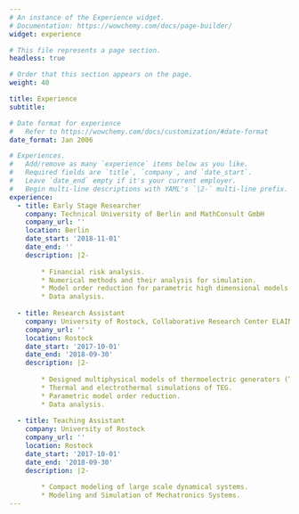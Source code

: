```yaml
---
# An instance of the Experience widget.
# Documentation: https://wowchemy.com/docs/page-builder/
widget: experience

# This file represents a page section.
headless: true

# Order that this section appears on the page.
weight: 40

title: Experience
subtitle:

# Date format for experience
#   Refer to https://wowchemy.com/docs/customization/#date-format
date_format: Jan 2006

# Experiences.
#   Add/remove as many `experience` items below as you like.
#   Required fields are `title`, `company`, and `date_start`.
#   Leave `date_end` empty if it's your current employer.
#   Begin multi-line descriptions with YAML's `|2-` multi-line prefix.
experience:
  - title: Early Stage Researcher
    company: Technical University of Berlin and MathConsult GmbH
    company_url: ''
    location: Berlin
    date_start: '2018-11-01'
    date_end: ''
    description: |2-
        
        * Financial risk analysis.
        * Numerical methods and their analysis for simulation.
        * Model order reduction for parametric high dimensional models.
        * Data analysis.
        
  - title: Research Assistant
    company: University of Rostock, Collaborative Research Center ELAINE
    company_url: ''
    location: Rostock
    date_start: '2017-10-01'
    date_end: '2018-09-30'
    description: |2-
          
        * Designed multiphysical models of thermoelectric generators (TEGs).
        * Thermal and electrothermal simulations of TEG.
        * Parametric model order reduction.
        * Data analysis.
        
  - title: Teaching Assistant
    company: University of Rostock
    company_url: ''
    location: Rostock
    date_start: '2017-10-01'
    date_end: '2018-09-30'
    description: |2-
    
        * Compact modeling of large scale dynamical systems.
        * Modeling and Simulation of Mechatronics Systems.
---
```

